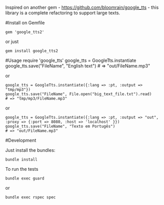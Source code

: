 Inspired on another gem - https://github.com/bloomrain/google_tts - this library is a
complete refactoring to support large texts.

#Install 
on Gemfile

    gem 'google_tts2'

or just

    gem install google_tts2
    

#Usage
    require 'google_tts'
    google_tts = GoogleTts.instantiate
    google_tts.save("FileName", "English text")
    # => "out/FileName.mp3" 

or

    google_tts = GoogleTts.instantiate({:lang => :pt, :output => "tmp/mp3"})
    google_tts.save("FileName", File.open("big_text_file.txt").read)
    # => "tmp/mp3/FileName.mp3" 

or

    google_tts = GoogleTts.instantiate({:lang => :pt, :output => "out", :proxy => {:port => 8080, :host => 'localhost' }})
    google_tts.save("FileName", "Texto em Portugês")
    # => "out/FileName.mp3" 


#Development

Just install the bundles:

    bundle install


To run the tests

    bundle exec guard

or

    bundle exec rspec spec

